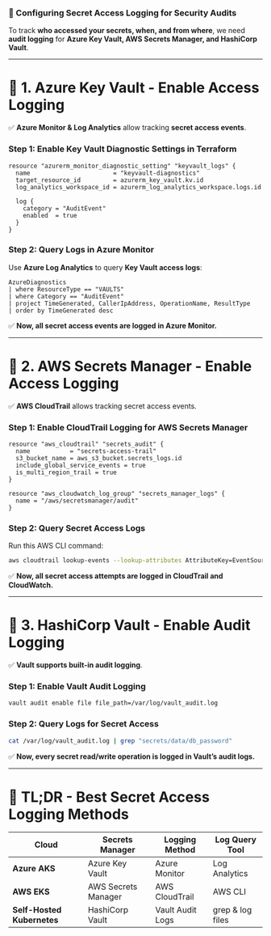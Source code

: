 ### **🚀 Configuring Secret Access Logging for Security Audits**
To track **who accessed your secrets, when, and from where**, we need **audit logging** for **Azure Key Vault, AWS Secrets Manager, and HashiCorp Vault**.

---

# **🔹 1. Azure Key Vault - Enable Access Logging**
✅ **Azure Monitor & Log Analytics** allow tracking **secret access events**.

### **Step 1: Enable Key Vault Diagnostic Settings in Terraform**
```hcl
resource "azurerm_monitor_diagnostic_setting" "keyvault_logs" {
  name                       = "keyvault-diagnostics"
  target_resource_id         = azurerm_key_vault.kv.id
  log_analytics_workspace_id = azurerm_log_analytics_workspace.logs.id

  log {
    category = "AuditEvent"
    enabled  = true
  }
}
```

### **Step 2: Query Logs in Azure Monitor**
Use **Azure Log Analytics** to query **Key Vault access logs**:
```kusto
AzureDiagnostics
| where ResourceType == "VAULTS"
| where Category == "AuditEvent"
| project TimeGenerated, CallerIpAddress, OperationName, ResultType
| order by TimeGenerated desc
```

✅ **Now, all secret access events are logged in Azure Monitor.**

---

# **🔹 2. AWS Secrets Manager - Enable Access Logging**
✅ **AWS CloudTrail** allows tracking secret access events.

### **Step 1: Enable CloudTrail Logging for AWS Secrets Manager**
```hcl
resource "aws_cloudtrail" "secrets_audit" {
  name           = "secrets-access-trail"
  s3_bucket_name = aws_s3_bucket.secrets_logs.id
  include_global_service_events = true
  is_multi_region_trail = true
}

resource "aws_cloudwatch_log_group" "secrets_manager_logs" {
  name = "/aws/secretsmanager/audit"
}
```

### **Step 2: Query Secret Access Logs**
Run this AWS CLI command:
```bash
aws cloudtrail lookup-events --lookup-attributes AttributeKey=EventSource,AttributeValue=secretsmanager.amazonaws.com
```

✅ **Now, all secret access attempts are logged in CloudTrail and CloudWatch.**

---

# **🔹 3. HashiCorp Vault - Enable Audit Logging**
✅ **Vault supports built-in audit logging**.

### **Step 1: Enable Vault Audit Logging**
```bash
vault audit enable file file_path=/var/log/vault_audit.log
```

### **Step 2: Query Logs for Secret Access**
```bash
cat /var/log/vault_audit.log | grep "secrets/data/db_password"
```

✅ **Now, every secret read/write operation is logged in Vault’s audit logs.**

---

# **🔹 TL;DR - Best Secret Access Logging Methods**
| Cloud | Secrets Manager | Logging Method | Log Query Tool |
|--------|----------------|----------------|----------------|
| **Azure AKS** | Azure Key Vault | Azure Monitor | Log Analytics |
| **AWS EKS** | AWS Secrets Manager | AWS CloudTrail | AWS CLI |
| **Self-Hosted Kubernetes** | HashiCorp Vault | Vault Audit Logs | grep & log files |
